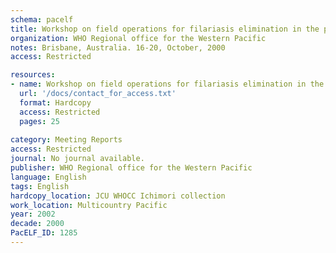 ```yaml
---
schema: pacelf
title: Workshop on field operations for filariasis elimination in the pacific
organization: WHO Regional office for the Western Pacific
notes: Brisbane, Australia. 16-20, October, 2000
access: Restricted

resources:
- name: Workshop on field operations for filariasis elimination in the pacific
  url: '/docs/contact_for_access.txt'
  format: Hardcopy
  access: Restricted
  pages: 25
 
category: Meeting Reports
access: Restricted
journal: No journal available.
publisher: WHO Regional office for the Western Pacific
language: English 
tags: English 
hardcopy_location: JCU WHOCC Ichimori collection
work_location: Multicountry Pacific
year: 2002
decade: 2000
PacELF_ID: 1285
---
```

